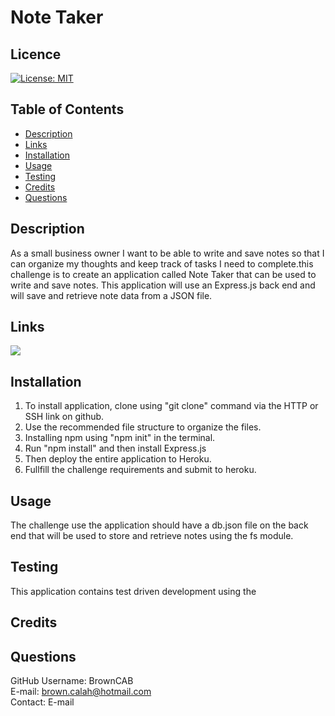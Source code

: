 # Note Taker

## Licence

[![License: MIT](https://img.shields.io/badge/License-MIT-yellow.svg)](https://opensource.org/licenses/MIT)

## Table of Contents

- [Description](#Description)
- [Links](#Links) 
- [Installation](#Installation)
- [Usage](#Usage)
- [Testing](#Testing)
- [Credits](#Credits)
- [Questions](#Questions)

## Description

As a small business owner I want to be able to write and save notes so that I can organize my thoughts and keep track of tasks I need to complete.this challenge is to create an application called Note Taker that can be used to write and save notes. This application will use an Express.js back end and will save and retrieve note data from a JSON file.

## Links

<img src="./assets/">
  <br>
 

## Installation

1. To install application, clone using "git clone" command via the HTTP or SSH link on github.
2. Use the recommended file structure to organize the files.
3. Installing npm using "npm init" in the terminal.
4. Run "npm install" and then install Express.js
5. Then deploy the entire application to Heroku.
6. Fullfill the challenge requirements and submit to heroku.


## Usage

The challenge use the application should have a db.json file on the back end that will be used to store and retrieve notes using the fs module.

## Testing

This application contains test driven development using the 

## Credits 



## Questions

GitHub Username: BrownCAB
<br>E-mail: brown.calah@hotmail.com 
<br>Contact: E-mail